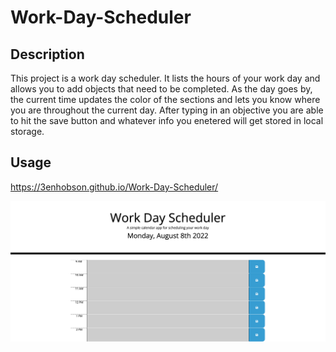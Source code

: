 # Work-Day-Scheduler

## Description

This project is a work day scheduler. It lists the hours of your work day and allows you to add objects that need to be completed. As the day goes by, the current time updates the color of the sections and lets you know where you are throughout the current day. After typing in an objective you are able to hit the save button and whatever info you enetered will get stored in local storage.

## Usage

https://3enhobson.github.io/Work-Day-Scheduler/


![screenshot](assets/images/work-day-scheduler-screenshot.png)
